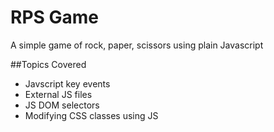 # RPS Game
A simple game of rock, paper, scissors using plain Javascript

##Topics Covered
 * Javscript key events
 * External JS files
 * JS DOM selectors
 * Modifying CSS classes using JS
